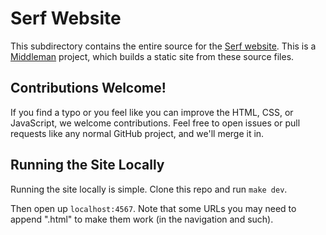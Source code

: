 # Serf Website

This subdirectory contains the entire source for the [Serf website](http://www.serfdom.io).
This is a [Middleman](http://middlemanapp.com) project, which builds a static
site from these source files.

## Contributions Welcome!

If you find a typo or you feel like you can improve the HTML, CSS, or
JavaScript, we welcome contributions. Feel free to open issues or pull
requests like any normal GitHub project, and we'll merge it in.

## Running the Site Locally

Running the site locally is simple. Clone this repo and run `make dev`.

Then open up `localhost:4567`. Note that some URLs you may need to append
".html" to make them work (in the navigation and such).
